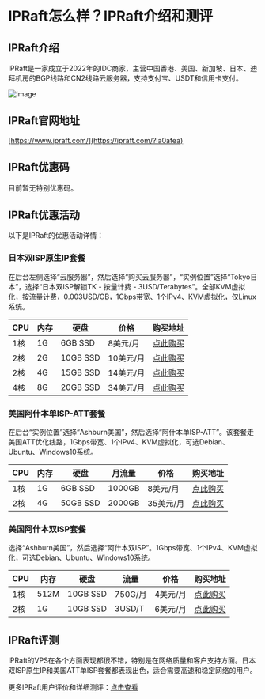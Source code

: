 # IPRaft怎么样？IPRaft介绍和测评

## IPRaft介绍
IPRaft是一家成立于2022年的IDC商家，主营中国香港、美国、新加坡、日本、迪拜机房的BGP线路和CN2线路云服务器，支持支付宝、USDT和信用卡支付。

![image](https://github.com/tanvirislamjahangier/IPRaft/assets/169740659/b3411a94-6f81-4229-9ef2-38588333a22d)

## IPRaft官网地址
[https://www.ipraft.com/](https://ipraft.com/?ia0afea)

## IPRaft优惠码
目前暂无特别优惠码。

## IPRaft优惠活动
以下是IPRaft的优惠活动详情：

### 日本双ISP原生IP套餐
在后台左侧选择“云服务器”，然后选择“购买云服务器”，“实例位置”选择“Tokyo日本”，选择“日本双ISP解锁TK - 按量计费 - 3USD/Terabytes”。全部KVM虚拟化，按流量计费，0.003USD/GB，1Gbps带宽、1个IPv4、KVM虚拟化，仅Linux系统。

| CPU  | 内存 | 硬盘      | 价格       | 购买地址                                                              |
|------|------|-----------|------------|-----------------------------------------------------------------------|
| 1核  | 1G   | 6GB SSD   | 8美元/月   | [点此购买](https://ipraft.com/?ia0afea)                               |
| 2核  | 2G   | 10GB SSD  | 10美元/月  | [点此购买](https://ipraft.com/?ia0afea)                               |
| 2核  | 4G   | 15GB SSD  | 14美元/月  | [点此购买](https://ipraft.com/?ia0afea)                               |
| 4核  | 8G   | 20GB SSD  | 34美元/月  | [点此购买](https://ipraft.com/?ia0afea)                               |

### 美国阿什本单ISP-ATT套餐
在后台“实例位置”选择“Ashburn美国”，然后选择“阿什本单ISP-ATT”。该套餐走美国ATT优化线路，1Gbps带宽、1个IPv4、KVM虚拟化，可选Debian、Ubuntu、Windows10系统。

| CPU  | 内存 | 硬盘       | 月流量   | 价格       | 购买地址                                                              |
|------|------|------------|----------|------------|-----------------------------------------------------------------------|
| 1核  | 1G   | 6GB SSD    | 1000GB   | 8美元/月   | [点此购买](https://ipraft.com/?ia0afea)                               |
| 2核  | 4G   | 50GB SSD   | 2000GB   | 35美元/月  | [点此购买](https://ipraft.com/?ia0afea)                               |

### 美国阿什本双ISP套餐
选择“Ashburn美国”，然后选择“阿什本双ISP”。1Gbps带宽、1个IPv4、KVM虚拟化，可选Debian、Ubuntu、Windows10系统。

| CPU  | 内存  | 硬盘       | 流量      | 价格       | 购买地址                                                              |
|------|-------|------------|-----------|------------|-----------------------------------------------------------------------|
| 1核  | 512M  | 10GB SSD   | 750G/月   | 4美元/月   | [点此购买](https://ipraft.com/?ia0afea)                               |
| 2核  | 1G    | 10GB SSD   | 3USD/T    | 6美元/月   | [点此购买](https://ipraft.com/?ia0afea)                               |

## IPRaft评测
IPRaft的VPS在各个方面表现都很不错，特别是在网络质量和客户支持方面。日本双ISP原生IP和美国ATT单ISP套餐都表现出色，适合需要高速和稳定网络的用户。

更多IPRaft用户评价和详细测评：[点击查看](https://ipraft.com/?ia0afea)

